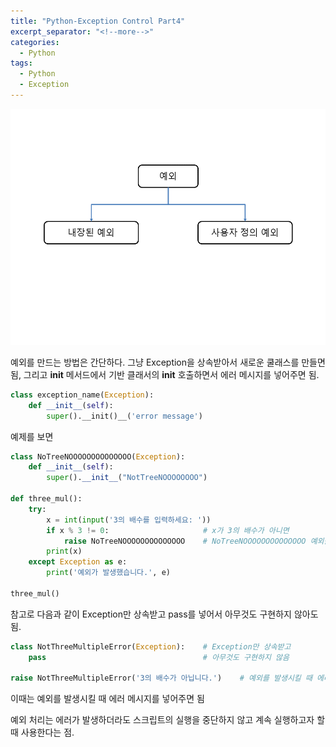 ```yaml
---
title: "Python-Exception Control Part4"
excerpt_separator: "<!--more-->"
categories:
  - Python
tags:
  - Python
  - Exception
---
```

![예외 발생](/assets/images/exception.png)

예외를 만드는 방법은 간단하다. 그냥 Exception을 상속받아서 새로운 쿨래스를 만들면 됨, 
그리고 __init__ 메서드에서 기반 클래서의 __init__ 호출하면서 에러 메시지를 넣어주면 됨.

```python
class exception_name(Exception):
    def __init__(self):
        super().__init()__('error message')
```
예제를 보면
```python
class NoTreeNOOOOOOOOOOOOOO(Exception):
    def __init__(self):
        super().__init__("NotTreeNOOOOOOOO")

def three_mul():
    try:
        x = int(input('3의 배수를 입력하세요: '))
        if x % 3 != 0:                     # x가 3의 배수가 아니면
            raise NoTreeNOOOOOOOOOOOOOO    # NoTreeNOOOOOOOOOOOOOO 예외를 발생시킴
        print(x)
    except Exception as e:
        print('예외가 발생했습니다.', e)
 
three_mul()
```

참고로 다음과 같이 Exception만 상속받고 pass를 넣어서 아무것도 구현하지 않아도 됨.

```python
class NotThreeMultipleError(Exception):    # Exception만 상속받고
    pass                                   # 아무것도 구현하지 않음

raise NotThreeMultipleError('3의 배수가 아닙니다.')    # 예외를 발생시킬 때 에러 메시지를 넣음
```
이때는 예외를 발생시킬 때 에러 메시지를 넣어주면 됨

예외 처리는 에러가 발생하더라도 스크립트의 실행을 중단하지 않고 계속 실행하고자 할 때 사용한다는 점.